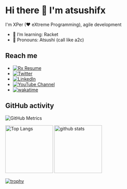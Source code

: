 # Hi there 👋 I'm atsushifx

I'm XPer (♥ eXtreme Programming), agile development

- 🌱 I’m learning: Racket
- 👯 Pronouns: Atsushi (call like a2c)

## Reach me

- [![Rx Resume](https://img.shields.io/badge/rx_resume-atsushifx-lightgray)](https://rxresu.me/r/sn61jrVd)
- [![Twitter](https://img.shields.io/twitter/follow/atsushifx?style=social)](https://twitter.com/atsushifx)
- [![LinkedIn](https://img.shields.io/badge/llinkedin-atsushifx-blue)](https://www.linkedin.com/in/atsushifx)
- [![YouTube Channel](https://img.shields.io/youtube/channel/views/UCxkECmz7aQwsvz-9sszI6iw?style=social)](https://www.youtube.com/channel/UCxkECmz7aQwsvz-9sszI6iw)
- [![wakatime](https://wakatime.com/badge/user/81aa8002-60bc-4b25-8883-5f9403b1183c.svg)](https://wakatime.com/@atsushifx)

## GitHub activity

<!-- Top \langs & stats -->
![GitHub Metrics](https://metrics.lecoq.io/atsushifx)


<p align="left">
  <img alt="Top Langs" height="150px" src="https://github-readme-stats.vercel.app/api/top-langs/?username=atsushifx&layout=compact&show_icons=true&theme=dracura" />
  <img alt="github stats" height="150px" src="https://github-readme-stats.vercel.app/api?username=atsushifx&theme=drscura&show_icons=ture" />
</p>

[![trophy](https://github-profile-trophy.vercel.app/?username=atsushifx)](https://github.com/ryo-ma/github-profile-trophy)
